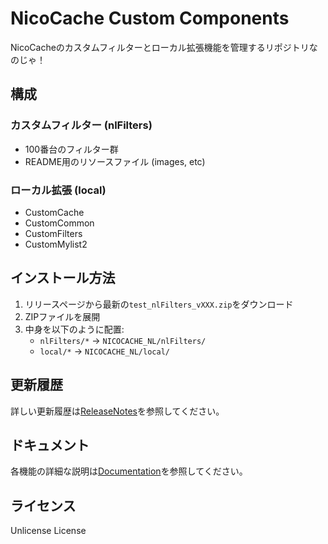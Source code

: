 # NicoCache Custom Components

NicoCacheのカスタムフィルターとローカル拡張機能を管理するリポジトリなのじゃ！

## 構成

### カスタムフィルター (nlFilters)
- 100番台のフィルター群
- README用のリソースファイル (images, etc)

### ローカル拡張 (local)
- CustomCache
- CustomCommon
- CustomFilters
- CustomMylist2

## インストール方法

1. リリースページから最新の`test_nlFilters_vXXX.zip`をダウンロード
2. ZIPファイルを展開
3. 中身を以下のように配置:
   - `nlFilters/*` → `NICOCACHE_NL/nlFilters/`
   - `local/*` → `NICOCACHE_NL/local/`

## 更新履歴

詳しい更新履歴は[ReleaseNotes](nlFilters/198_ReleaseNotes.md)を参照してください。

## ドキュメント

各機能の詳細な説明は[Documentation](nlFilters/199_README.md)を参照してください。

## ライセンス

Unlicense License